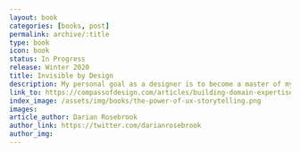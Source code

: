 ```yaml
---
layout: book
categories: [books, post]
permalink: archive/:title
type: book
icon: book
status: In Progress
release: Winter 2020
title: Invisible by Design
description: My personal goal as a designer is to become a master of my craft. I’m a brand identity designer who focuses on mapping business goals to design strategy. I help businesses reach their goals with their communication and products to craft the visual approach to their brand.
link_to: https://compassofdesign.com/articles/building-domain-expertise-in-what-you-do
index_image: /assets/img/books/the-power-of-ux-storytelling.png
images:
article_author: Darian Rosebrook
author_link: https://twitter.com/darianrosebrook
author_img:
---
```


